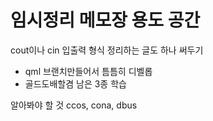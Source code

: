 # 임시정리 메모장 용도 공간

cout이나 cin 입출력 형식 정리하는 글도 하나 써두기

- qml 브랜치만들어서 틈틈히 디벨롭
- 골드도배할겸 남은 3종 학습  

알아봐야 할 것
ccos, cona, dbus
